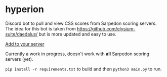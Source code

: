# hyperion
Discord bot to pull and view CSS scores from Sarpedon scoring servers. The idea for this bot is taken from https://github.com/elysium-suite/daedalus/ but is more updated and easy to use.

[Add to your server](https://discord.com/oauth2/authorize?client_id=1324539169896140901&permissions=1689814080937024&integration_type=0&scope=bot)

Currently a work in progress, doesn't work with **all** Sarpedon scoring servers (yet).

`pip install -r requirements.txt` to build and then `python3 main.py` to run.
